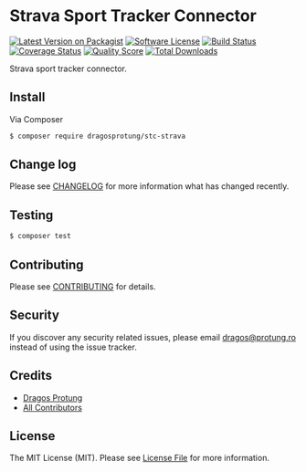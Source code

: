 # Strava Sport Tracker Connector

[![Latest Version on Packagist][ico-version]][link-packagist]
[![Software License][ico-license]](LICENSE.md)
[![Build Status][ico-travis]][link-travis]
[![Coverage Status][ico-scrutinizer]][link-scrutinizer]
[![Quality Score][ico-code-quality]][link-code-quality]
[![Total Downloads][ico-downloads]][link-downloads]

Strava sport tracker connector.

## Install

Via Composer

``` bash
$ composer require dragosprotung/stc-strava
```

## Change log

Please see [CHANGELOG](CHANGELOG.md) for more information what has changed recently.

## Testing

``` bash
$ composer test
```

## Contributing

Please see [CONTRIBUTING](CONTRIBUTING.md) for details.

## Security

If you discover any security related issues, please email dragos@protung.ro instead of using the issue tracker.

## Credits

- [Dragos Protung][link-author]
- [All Contributors][link-contributors]

## License

The MIT License (MIT). Please see [License File](LICENSE.md) for more information.

[ico-version]: https://img.shields.io/packagist/v/dragosprotung/stc-strava.svg?style=flat-square
[ico-license]: https://img.shields.io/badge/license-MIT-brightgreen.svg?style=flat-square
[ico-travis]: https://img.shields.io/travis/dragosprotung/stc-strava/master.svg?style=flat-square
[ico-scrutinizer]: https://img.shields.io/scrutinizer/coverage/g/dragosprotung/stc-strava.svg?style=flat-square
[ico-code-quality]: https://img.shields.io/scrutinizer/g/dragosprotung/stc-strava.svg?style=flat-square
[ico-downloads]: https://img.shields.io/packagist/dt/dragosprotung/stc-strava.svg?style=flat-square

[link-packagist]: https://packagist.org/packages/dragosprotung/stc-strava
[link-travis]: https://travis-ci.org/dragosprotung/stc-strava
[link-scrutinizer]: https://scrutinizer-ci.com/g/dragosprotung/stc-strava/code-structure
[link-code-quality]: https://scrutinizer-ci.com/g/dragosprotung/stc-strava
[link-downloads]: https://packagist.org/packages/dragosprotung/stc-strava
[link-author]: https://github.com/dragosprotung
[link-contributors]: ../../contributors

